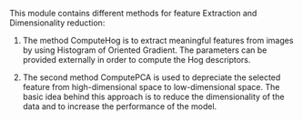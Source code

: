 

This module contains different methods for feature Extraction and Dimensionality reduction:

1. The method ComputeHog is to extract meaningful features from images by using Histogram of Oriented Gradient. The parameters can be          provided externally in order to compute the Hog descriptors.  

2. The second method ComputePCA is used to depreciate the selected feature from high-dimensional space to low-dimensional space. The basic    idea behind this approach is to reduce the dimensionality of the data and to increase the performance of the model.  



